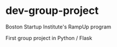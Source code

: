 dev-group-project
=================

Boston Startup Institute's RampUp program

First group project in Python / Flask 
